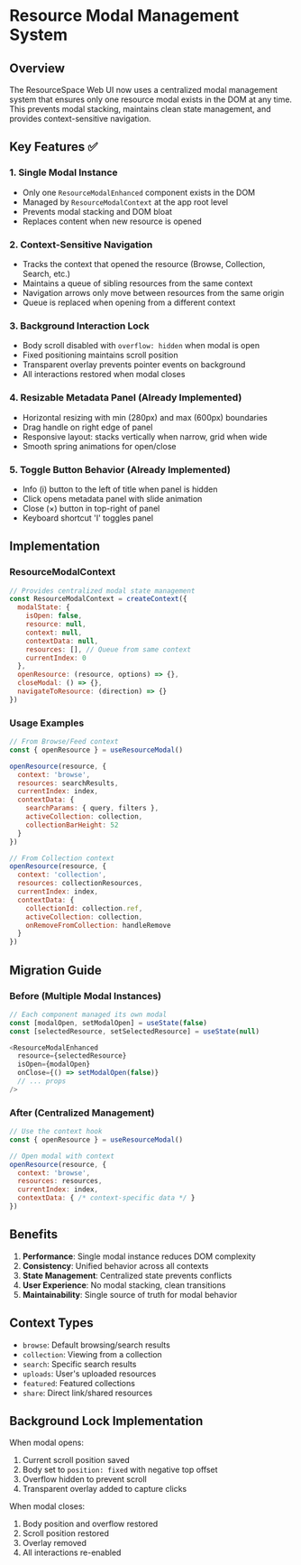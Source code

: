 # Resource Modal Management System

## Overview

The ResourceSpace Web UI now uses a centralized modal management system that ensures only one resource modal exists in the DOM at any time. This prevents modal stacking, maintains clean state management, and provides context-sensitive navigation.

## Key Features ✅

### 1. **Single Modal Instance**
- Only one `ResourceModalEnhanced` component exists in the DOM
- Managed by `ResourceModalContext` at the app root level
- Prevents modal stacking and DOM bloat
- Replaces content when new resource is opened

### 2. **Context-Sensitive Navigation**
- Tracks the context that opened the resource (Browse, Collection, Search, etc.)
- Maintains a queue of sibling resources from the same context
- Navigation arrows only move between resources from the same origin
- Queue is replaced when opening from a different context

### 3. **Background Interaction Lock**
- Body scroll disabled with `overflow: hidden` when modal is open
- Fixed positioning maintains scroll position
- Transparent overlay prevents pointer events on background
- All interactions restored when modal closes

### 4. **Resizable Metadata Panel** (Already Implemented)
- Horizontal resizing with min (280px) and max (600px) boundaries
- Drag handle on right edge of panel
- Responsive layout: stacks vertically when narrow, grid when wide
- Smooth spring animations for open/close

### 5. **Toggle Button Behavior** (Already Implemented)
- Info (i) button to the left of title when panel is hidden
- Click opens metadata panel with slide animation
- Close (×) button in top-right of panel
- Keyboard shortcut 'I' toggles panel

## Implementation

### ResourceModalContext

```javascript
// Provides centralized modal state management
const ResourceModalContext = createContext({
  modalState: {
    isOpen: false,
    resource: null,
    context: null,
    contextData: null,
    resources: [], // Queue from same context
    currentIndex: 0
  },
  openResource: (resource, options) => {},
  closeModal: () => {},
  navigateToResource: (direction) => {}
})
```

### Usage Examples

```javascript
// From Browse/Feed context
const { openResource } = useResourceModal()

openResource(resource, {
  context: 'browse',
  resources: searchResults,
  currentIndex: index,
  contextData: {
    searchParams: { query, filters },
    activeCollection: collection,
    collectionBarHeight: 52
  }
})

// From Collection context
openResource(resource, {
  context: 'collection',
  resources: collectionResources,
  currentIndex: index,
  contextData: {
    collectionId: collection.ref,
    activeCollection: collection,
    onRemoveFromCollection: handleRemove
  }
})
```

## Migration Guide

### Before (Multiple Modal Instances)
```javascript
// Each component managed its own modal
const [modalOpen, setModalOpen] = useState(false)
const [selectedResource, setSelectedResource] = useState(null)

<ResourceModalEnhanced
  resource={selectedResource}
  isOpen={modalOpen}
  onClose={() => setModalOpen(false)}
  // ... props
/>
```

### After (Centralized Management)
```javascript
// Use the context hook
const { openResource } = useResourceModal()

// Open modal with context
openResource(resource, {
  context: 'browse',
  resources: resources,
  currentIndex: index,
  contextData: { /* context-specific data */ }
})
```

## Benefits

1. **Performance**: Single modal instance reduces DOM complexity
2. **Consistency**: Unified behavior across all contexts
3. **State Management**: Centralized state prevents conflicts
4. **User Experience**: No modal stacking, clean transitions
5. **Maintainability**: Single source of truth for modal behavior

## Context Types

- `browse`: Default browsing/search results
- `collection`: Viewing from a collection
- `search`: Specific search results
- `uploads`: User's uploaded resources
- `featured`: Featured collections
- `share`: Direct link/shared resources

## Background Lock Implementation

When modal opens:
1. Current scroll position saved
2. Body set to `position: fixed` with negative top offset
3. Overflow hidden to prevent scroll
4. Transparent overlay added to capture clicks

When modal closes:
1. Body position and overflow restored
2. Scroll position restored
3. Overlay removed
4. All interactions re-enabled